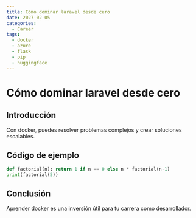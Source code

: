 ```yaml
---
title: Cómo dominar laravel desde cero
date: 2027-02-05
categories:
  - Career
tags:
  - docker
  - azure
  - flask
  - pip
  - huggingface
---
```


# Cómo dominar laravel desde cero

## Introducción

Con docker, puedes resolver problemas complejos y crear soluciones escalables.

## Código de ejemplo

```python
def factorial(n): return 1 if n == 0 else n * factorial(n-1)
print(factorial(5))
```

## Conclusión

Aprender docker es una inversión útil para tu carrera como desarrollador.